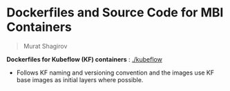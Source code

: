# Dockerfiles and Source Code for MBI Containers
> Murat Shagirov

**Dockerfiles for Kubeflow (KF) containers** : [./kubeflow](./kubeflow)
- Follows KF naming and versioning convention and the images use KF base images as initial layers where possible.
